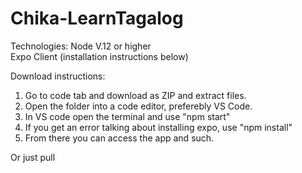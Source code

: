# Chika-LearnTagalog

Technologies: 
Node V.12 or higher\
Expo Client (installation instructions below)

Download instructions:

1. Go to code tab and download as ZIP and extract files.
2. Open the folder into a code editor, preferebly VS Code.
3. In VS code open the terminal and use "npm start"
4. If you get an error talking about installing expo, use "npm install"
5. From there you can access the app and such.

Or just pull 
